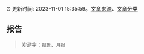 :alarm_clock: 更新时间: 2023-11-01 15:35:59。[文章来源](/README.md)、[文章分类](/TAGS.md)

## 报告


> 关键字：`报告`、`月报`



